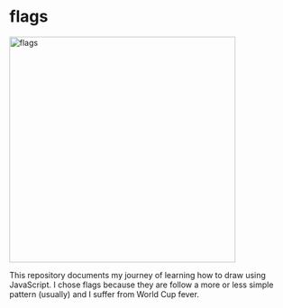# flags
<img width="401" alt="flags" src="https://user-images.githubusercontent.com/97693233/205042558-03d09526-7ba4-4624-aad3-bce5fd8cb0b7.PNG">

This repository documents my journey of learning how to draw using JavaScript. I chose flags because they are follow a more or less simple pattern (usually) and I suffer from World Cup fever. 
